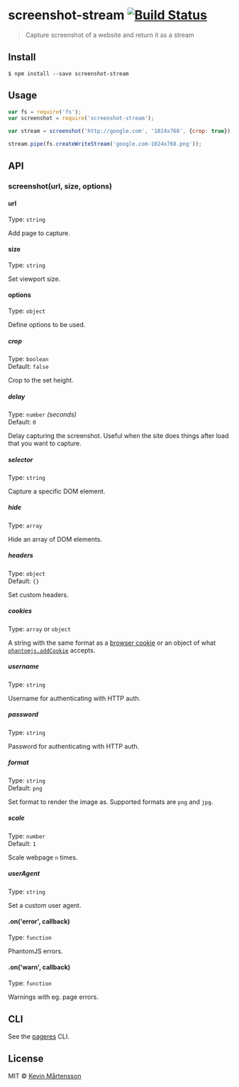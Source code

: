 # screenshot-stream [![Build Status](http://img.shields.io/travis/kevva/screenshot-stream.svg?style=flat)](https://travis-ci.org/kevva/screenshot-stream)

> Capture screenshot of a website and return it as a stream


## Install

```
$ npm install --save screenshot-stream
```


## Usage

```js
var fs = require('fs');
var screenshot = require('screenshot-stream');

var stream = screenshot('http://google.com', '1024x768', {crop: true});

stream.pipe(fs.createWriteStream('google.com-1024x768.png'));
```


## API

### screenshot(url, size, options)

#### url

Type: `string`

Add page to capture.

#### size

Type: `string`

Set viewport size.

#### options

Type: `object`

Define options to be used.

##### crop

Type: `boolean`  
Default: `false`

Crop to the set height.

##### delay

Type: `number` *(seconds)*  
Default: `0`

Delay capturing the screenshot. Useful when the site does things after load that you want to capture.

##### selector

Type: `string`

Capture a specific DOM element.

##### hide

Type: `array`

Hide an array of DOM elements.

##### headers

Type: `object`  
Default: `{}`

Set custom headers.

##### cookies

Type: `array` or `object`

A string with the same format as a [browser cookie](http://en.wikipedia.org/wiki/HTTP_cookie) or an object of what [`phantomjs.addCookie`](http://phantomjs.org/api/phantom/method/add-cookie.html) accepts.

##### username

Type: `string`

Username for authenticating with HTTP auth.

##### password

Type: `string`

Password for authenticating with HTTP auth.

##### format

Type: `string`  
Default: `png`

Set format to render the image as. Supported formats are `png` and `jpg`.

##### scale

Type: `number`  
Default: `1`

Scale webpage `n` times.

##### userAgent

Type: `string`

Set a custom user agent.

#### .on('error', callback)

Type: `function`

PhantomJS errors.

#### .on('warn', callback)

Type: `function`

Warnings with eg. page errors.


## CLI

See the [pageres](https://github.com/sindresorhus/pageres#usage) CLI.


## License

MIT © [Kevin Mårtensson](https://github.com/kevva)
